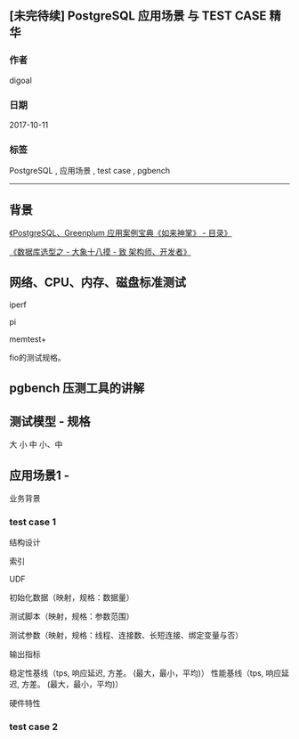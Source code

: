 ## [未完待续] PostgreSQL 应用场景 与 TEST CASE 精华
                       
### 作者      
digoal      
      
### 日期       
2017-10-11      
        
### 标签      
PostgreSQL , 应用场景 , test case , pgbench     
                  
----                  
                   
## 背景      



[《PostgreSQL、Greenplum 应用案例宝典《如来神掌》 - 目录》](../201706/20170601_02.md)  


[《数据库选型之 - 大象十八摸 - 致 架构师、开发者》](../201702/20170209_01.md)  


## 网络、CPU、内存、磁盘标准测试

iperf

pi

memtest+

fio的测试规格。

## pgbench 压测工具的讲解


## 测试模型 - 规格

大
小
中
小、中



## 应用场景1 - 

业务背景


### test case 1

结构设计

索引

UDF

初始化数据（映射，规格：数据量）

测试脚本（映射，规格：参数范围）

测试参数（映射，规格：线程、连接数、长短连接、绑定变量与否）

输出指标


稳定性基线（tps, 响应延迟, 方差。 (最大，最小，平均)）
性能基线（tps, 响应延迟, 方差。 (最大，最小，平均)）

硬件特性


### test case 2


